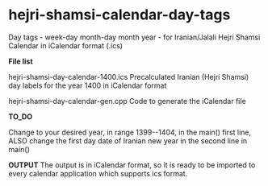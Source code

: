 # hejri-shamsi-calendar-day-tags
Day tags - week-day month-day month year - for Iranian/Jalali Hejri Shamsi Calendar in iCalendar format (.ics)


__File list__

hejri-shamsi-day-calendar-1400.ics   Precalculated Iranian (Hejri Shamsi) day labels for the year 1400 in iCalendar format

hejri-shamsi-day-calendar-gen.cpp   Code to generate the iCalendar file


__TO_DO__

Change to your desired year, in range 1399--1404, in the main() first line, ALSO change the first day date of Iranian new year in the second line in main()


__OUTPUT__
The output is in iCalendar format, so it is ready to be imported to every calendar application which supports ics format.

